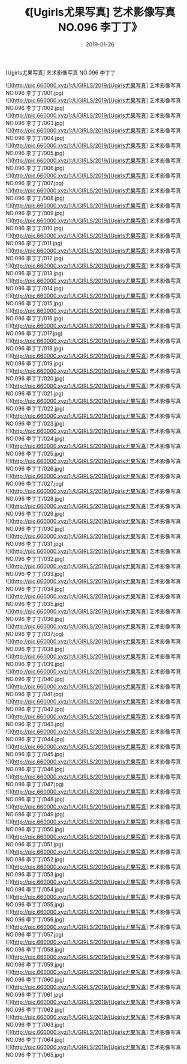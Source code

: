 ﻿---
layout: post
title:  《[Ugirls尤果写真] 艺术影像写真 NO.096 李丁丁》
date:   2019-01-26
img: http://pic.660000.xyz/1:/UGIRLS/2019/[Ugirls尤果写真] 艺术影像写真 NO.096 李丁丁/000.jpg
categories: [美女, 清纯, 唯美]
---

[Ugirls尤果写真] 艺术影像写真 NO.096 李丁丁

 ![](http://pic.660000.xyz/1:/UGIRLS/2019/[Ugirls尤果写真] 艺术影像写真 NO.096 李丁丁/001.jpg) <br>![](http://pic.660000.xyz/1:/UGIRLS/2019/[Ugirls尤果写真] 艺术影像写真 NO.096 李丁丁/002.jpg) <br>![](http://pic.660000.xyz/1:/UGIRLS/2019/[Ugirls尤果写真] 艺术影像写真 NO.096 李丁丁/003.jpg) <br>![](http://pic.660000.xyz/1:/UGIRLS/2019/[Ugirls尤果写真] 艺术影像写真 NO.096 李丁丁/004.jpg) <br>![](http://pic.660000.xyz/1:/UGIRLS/2019/[Ugirls尤果写真] 艺术影像写真 NO.096 李丁丁/005.jpg) <br>![](http://pic.660000.xyz/1:/UGIRLS/2019/[Ugirls尤果写真] 艺术影像写真 NO.096 李丁丁/006.jpg) <br>![](http://pic.660000.xyz/1:/UGIRLS/2019/[Ugirls尤果写真] 艺术影像写真 NO.096 李丁丁/007.jpg) <br>![](http://pic.660000.xyz/1:/UGIRLS/2019/[Ugirls尤果写真] 艺术影像写真 NO.096 李丁丁/008.jpg) <br>![](http://pic.660000.xyz/1:/UGIRLS/2019/[Ugirls尤果写真] 艺术影像写真 NO.096 李丁丁/009.jpg) <br>![](http://pic.660000.xyz/1:/UGIRLS/2019/[Ugirls尤果写真] 艺术影像写真 NO.096 李丁丁/010.jpg) <br>![](http://pic.660000.xyz/1:/UGIRLS/2019/[Ugirls尤果写真] 艺术影像写真 NO.096 李丁丁/011.jpg) <br>![](http://pic.660000.xyz/1:/UGIRLS/2019/[Ugirls尤果写真] 艺术影像写真 NO.096 李丁丁/012.jpg) <br>![](http://pic.660000.xyz/1:/UGIRLS/2019/[Ugirls尤果写真] 艺术影像写真 NO.096 李丁丁/013.jpg) <br>![](http://pic.660000.xyz/1:/UGIRLS/2019/[Ugirls尤果写真] 艺术影像写真 NO.096 李丁丁/014.jpg) <br>![](http://pic.660000.xyz/1:/UGIRLS/2019/[Ugirls尤果写真] 艺术影像写真 NO.096 李丁丁/015.jpg) <br>![](http://pic.660000.xyz/1:/UGIRLS/2019/[Ugirls尤果写真] 艺术影像写真 NO.096 李丁丁/016.jpg) <br>![](http://pic.660000.xyz/1:/UGIRLS/2019/[Ugirls尤果写真] 艺术影像写真 NO.096 李丁丁/017.jpg) <br>![](http://pic.660000.xyz/1:/UGIRLS/2019/[Ugirls尤果写真] 艺术影像写真 NO.096 李丁丁/018.jpg) <br>![](http://pic.660000.xyz/1:/UGIRLS/2019/[Ugirls尤果写真] 艺术影像写真 NO.096 李丁丁/019.jpg) <br>![](http://pic.660000.xyz/1:/UGIRLS/2019/[Ugirls尤果写真] 艺术影像写真 NO.096 李丁丁/020.jpg) <br>![](http://pic.660000.xyz/1:/UGIRLS/2019/[Ugirls尤果写真] 艺术影像写真 NO.096 李丁丁/021.jpg) <br>![](http://pic.660000.xyz/1:/UGIRLS/2019/[Ugirls尤果写真] 艺术影像写真 NO.096 李丁丁/022.jpg) <br>![](http://pic.660000.xyz/1:/UGIRLS/2019/[Ugirls尤果写真] 艺术影像写真 NO.096 李丁丁/023.jpg) <br>![](http://pic.660000.xyz/1:/UGIRLS/2019/[Ugirls尤果写真] 艺术影像写真 NO.096 李丁丁/024.jpg) <br>![](http://pic.660000.xyz/1:/UGIRLS/2019/[Ugirls尤果写真] 艺术影像写真 NO.096 李丁丁/025.jpg) <br>![](http://pic.660000.xyz/1:/UGIRLS/2019/[Ugirls尤果写真] 艺术影像写真 NO.096 李丁丁/026.jpg) <br>![](http://pic.660000.xyz/1:/UGIRLS/2019/[Ugirls尤果写真] 艺术影像写真 NO.096 李丁丁/027.jpg) <br>![](http://pic.660000.xyz/1:/UGIRLS/2019/[Ugirls尤果写真] 艺术影像写真 NO.096 李丁丁/028.jpg) <br>![](http://pic.660000.xyz/1:/UGIRLS/2019/[Ugirls尤果写真] 艺术影像写真 NO.096 李丁丁/029.jpg) <br>![](http://pic.660000.xyz/1:/UGIRLS/2019/[Ugirls尤果写真] 艺术影像写真 NO.096 李丁丁/030.jpg) <br>![](http://pic.660000.xyz/1:/UGIRLS/2019/[Ugirls尤果写真] 艺术影像写真 NO.096 李丁丁/031.jpg) <br>![](http://pic.660000.xyz/1:/UGIRLS/2019/[Ugirls尤果写真] 艺术影像写真 NO.096 李丁丁/032.jpg) <br>![](http://pic.660000.xyz/1:/UGIRLS/2019/[Ugirls尤果写真] 艺术影像写真 NO.096 李丁丁/033.jpg) <br>![](http://pic.660000.xyz/1:/UGIRLS/2019/[Ugirls尤果写真] 艺术影像写真 NO.096 李丁丁/034.jpg) <br>![](http://pic.660000.xyz/1:/UGIRLS/2019/[Ugirls尤果写真] 艺术影像写真 NO.096 李丁丁/035.jpg) <br>![](http://pic.660000.xyz/1:/UGIRLS/2019/[Ugirls尤果写真] 艺术影像写真 NO.096 李丁丁/036.jpg) <br>![](http://pic.660000.xyz/1:/UGIRLS/2019/[Ugirls尤果写真] 艺术影像写真 NO.096 李丁丁/037.jpg) <br>![](http://pic.660000.xyz/1:/UGIRLS/2019/[Ugirls尤果写真] 艺术影像写真 NO.096 李丁丁/038.jpg) <br>![](http://pic.660000.xyz/1:/UGIRLS/2019/[Ugirls尤果写真] 艺术影像写真 NO.096 李丁丁/039.jpg) <br>![](http://pic.660000.xyz/1:/UGIRLS/2019/[Ugirls尤果写真] 艺术影像写真 NO.096 李丁丁/040.jpg) <br>![](http://pic.660000.xyz/1:/UGIRLS/2019/[Ugirls尤果写真] 艺术影像写真 NO.096 李丁丁/041.jpg) <br>![](http://pic.660000.xyz/1:/UGIRLS/2019/[Ugirls尤果写真] 艺术影像写真 NO.096 李丁丁/042.jpg) <br>![](http://pic.660000.xyz/1:/UGIRLS/2019/[Ugirls尤果写真] 艺术影像写真 NO.096 李丁丁/043.jpg) <br>![](http://pic.660000.xyz/1:/UGIRLS/2019/[Ugirls尤果写真] 艺术影像写真 NO.096 李丁丁/044.jpg) <br>![](http://pic.660000.xyz/1:/UGIRLS/2019/[Ugirls尤果写真] 艺术影像写真 NO.096 李丁丁/045.jpg) <br>![](http://pic.660000.xyz/1:/UGIRLS/2019/[Ugirls尤果写真] 艺术影像写真 NO.096 李丁丁/046.jpg) <br>![](http://pic.660000.xyz/1:/UGIRLS/2019/[Ugirls尤果写真] 艺术影像写真 NO.096 李丁丁/047.jpg) <br>![](http://pic.660000.xyz/1:/UGIRLS/2019/[Ugirls尤果写真] 艺术影像写真 NO.096 李丁丁/048.jpg) <br>![](http://pic.660000.xyz/1:/UGIRLS/2019/[Ugirls尤果写真] 艺术影像写真 NO.096 李丁丁/049.jpg) <br>![](http://pic.660000.xyz/1:/UGIRLS/2019/[Ugirls尤果写真] 艺术影像写真 NO.096 李丁丁/050.jpg) <br>![](http://pic.660000.xyz/1:/UGIRLS/2019/[Ugirls尤果写真] 艺术影像写真 NO.096 李丁丁/051.jpg) <br>![](http://pic.660000.xyz/1:/UGIRLS/2019/[Ugirls尤果写真] 艺术影像写真 NO.096 李丁丁/052.jpg) <br>![](http://pic.660000.xyz/1:/UGIRLS/2019/[Ugirls尤果写真] 艺术影像写真 NO.096 李丁丁/053.jpg) <br>![](http://pic.660000.xyz/1:/UGIRLS/2019/[Ugirls尤果写真] 艺术影像写真 NO.096 李丁丁/054.jpg) <br>![](http://pic.660000.xyz/1:/UGIRLS/2019/[Ugirls尤果写真] 艺术影像写真 NO.096 李丁丁/055.jpg) <br>![](http://pic.660000.xyz/1:/UGIRLS/2019/[Ugirls尤果写真] 艺术影像写真 NO.096 李丁丁/056.jpg) <br>![](http://pic.660000.xyz/1:/UGIRLS/2019/[Ugirls尤果写真] 艺术影像写真 NO.096 李丁丁/057.jpg) <br>![](http://pic.660000.xyz/1:/UGIRLS/2019/[Ugirls尤果写真] 艺术影像写真 NO.096 李丁丁/058.jpg) <br>![](http://pic.660000.xyz/1:/UGIRLS/2019/[Ugirls尤果写真] 艺术影像写真 NO.096 李丁丁/059.jpg) <br>![](http://pic.660000.xyz/1:/UGIRLS/2019/[Ugirls尤果写真] 艺术影像写真 NO.096 李丁丁/060.jpg) <br>![](http://pic.660000.xyz/1:/UGIRLS/2019/[Ugirls尤果写真] 艺术影像写真 NO.096 李丁丁/061.jpg) <br>![](http://pic.660000.xyz/1:/UGIRLS/2019/[Ugirls尤果写真] 艺术影像写真 NO.096 李丁丁/062.jpg) <br>![](http://pic.660000.xyz/1:/UGIRLS/2019/[Ugirls尤果写真] 艺术影像写真 NO.096 李丁丁/063.jpg) <br>![](http://pic.660000.xyz/1:/UGIRLS/2019/[Ugirls尤果写真] 艺术影像写真 NO.096 李丁丁/064.jpg) <br>![](http://pic.660000.xyz/1:/UGIRLS/2019/[Ugirls尤果写真] 艺术影像写真 NO.096 李丁丁/065.jpg) <br>